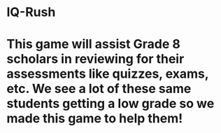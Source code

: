 # IQ-Rush
# This game will assist Grade 8 scholars in reviewing for their assessments like quizzes, exams, etc. We see a lot of these same students getting a low grade so we made this game to help them!
